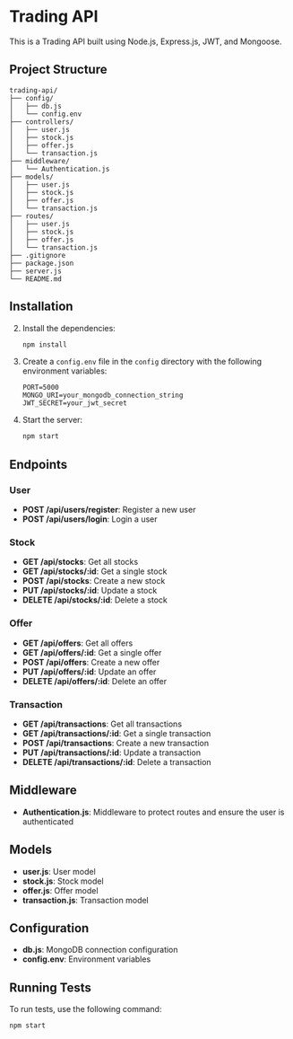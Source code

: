 # Trading API

This is a Trading API built using Node.js, Express.js, JWT, and Mongoose.

## Project Structure

```
trading-api/
├── config/
│   ├── db.js
│   └── config.env
├── controllers/
│   ├── user.js
│   ├── stock.js
│   ├── offer.js
│   └── transaction.js
├── middleware/
│   └── Authentication.js
├── models/
│   ├── user.js
│   ├── stock.js
│   ├── offer.js
│   └── transaction.js
├── routes/
│   ├── user.js
│   ├── stock.js
│   ├── offer.js
│   └── transaction.js
├── .gitignore
├── package.json
├── server.js
└── README.md
```

## Installation


2. Install the dependencies:
   ```sh
   npm install
   ```

3. Create a `config.env` file in the `config` directory with the following environment variables:
   ```
   PORT=5000
   MONGO_URI=your_mongodb_connection_string
   JWT_SECRET=your_jwt_secret
   ```

4. Start the server:
   ```sh
   npm start
   ```

## Endpoints

### User

- **POST /api/users/register**: Register a new user
- **POST /api/users/login**: Login a user

### Stock

- **GET /api/stocks**: Get all stocks
- **GET /api/stocks/:id**: Get a single stock
- **POST /api/stocks**: Create a new stock
- **PUT /api/stocks/:id**: Update a stock
- **DELETE /api/stocks/:id**: Delete a stock

### Offer

- **GET /api/offers**: Get all offers
- **GET /api/offers/:id**: Get a single offer
- **POST /api/offers**: Create a new offer
- **PUT /api/offers/:id**: Update an offer
- **DELETE /api/offers/:id**: Delete an offer

### Transaction

- **GET /api/transactions**: Get all transactions
- **GET /api/transactions/:id**: Get a single transaction
- **POST /api/transactions**: Create a new transaction
- **PUT /api/transactions/:id**: Update a transaction
- **DELETE /api/transactions/:id**: Delete a transaction

## Middleware

- **Authentication.js**: Middleware to protect routes and ensure the user is authenticated

## Models

- **user.js**: User model
- **stock.js**: Stock model
- **offer.js**: Offer model
- **transaction.js**: Transaction model

## Configuration

- **db.js**: MongoDB connection configuration
- **config.env**: Environment variables

## Running Tests

To run tests, use the following command:
```sh
npm start
```
